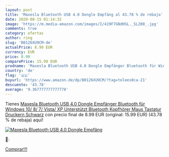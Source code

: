 ```yaml
---
layout: post
title: 'Maxesla Bluetooth USB 4.0 Dongle Empfäng al 43.78 % de rebaja'
date: 2020-08-15 01:14:32
image: 'https://m.media-amazon.com/images/I/419F7GNdHSL._SL200_.jpg'
comments: true
category: ofertas
author: ring
slug: 'B0126XU9CM-de'
actualPrice: 8.99 EUR
currency: EUR
price: 8.99
comparePrice: 15.99 EUR
prodname: 'Maxesla Bluetooth USB 4.0 Dongle Empfänger Bluetooth für Windows 10/ 8/ 7/ Vista/ XP  Unterstützt Bluetooth Kopfhörer  Maus  Tastatur  Druckern Schwarz'
country: 'de'
flag: '🇩🇪'
buyurl: 'https://www.amazon.de/dp/B0126XU9CM/?tag=tolees0ca-21'
descuento: '43.78'
average: '9.367777777777778'
---
```


Tienes [Maxesla Bluetooth USB 4.0 Dongle Empfänger Bluetooth für Windows 10/ 8/ 7/ Vista/ XP  Unterstützt Bluetooth Kopfhörer  Maus  Tastatur  Druckern Schwarz](https://www.amazon.de/dp/B0126XU9CM/?tag=tolees0ca-21) con precio final de  8.99 EUR (original: 15.99 EUR) (43.78 %  de rebaja) aqui!

[![Maxesla Bluetooth USB 4.0 Dongle Empfäng](https://m.media-amazon.com/images/I/419F7GNdHSL._SL200_.jpg)](https://www.amazon.de/dp/B0126XU9CM/?tag=tolees0ca-21)

🔎:


[Comprar!!!](https://www.amazon.de/dp/B0126XU9CM/?tag=tolees0ca-21)
